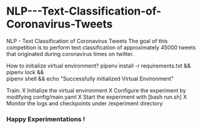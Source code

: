 # NLP---Text-Classification-of-Coronavirus-Tweets
NLP - Text Classification of Coronavirus Tweets
The goal of this competition is to perform text classification of approximately 45000 tweets that originated during coronavirus times on twitter.

How to initialize virtual environment?
    pipenv install -r requirements.txt && pipenv lock && \
    pipenv shell && echo "Successfully initialized Virtual Environment"

Train: 
    X Initialize the virtual environment
    X Configure the experiment by modifying config/main.yaml
    X Start the experiment with [bash run.sh]
    X Monitor the logs and checkpoints under /experiment directory

### Happy Experimentations !

